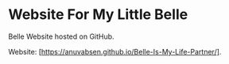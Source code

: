 # Website For My Little Belle

 Belle Website hosted on GitHub.

Website: [https://anuvabsen.github.io/Belle-Is-My-Life-Partner/].
